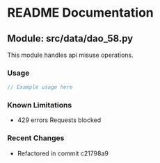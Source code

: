 # README Documentation

## Module: src/data/dao_58.py

This module handles api misuse operations.

### Usage

```java
// Example usage here
```

### Known Limitations

- 429 errors Requests blocked

### Recent Changes

- Refactored in commit c21798a9
